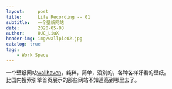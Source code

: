 ```yaml
---
layout:     post
title:      Life Recording -- 01 
subtitle:   一个壁纸网站     
date:       2020-05-08
author:     OUC_LiuX
header-img: img/wallpic02.jpg
catalog: true
tags:
    - Work Space
---
```


一个壁纸网站[wallhaven](https://wallhaven.cc/)，纯粹，简单，没别的，各种各样好看的壁纸。   
比国内搜索引擎首页展示的那些网站不知道高到哪里去了。